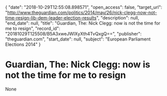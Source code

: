 {
  "date": "2018-10-29T12:55:08.898571", 
  "open_access": false, 
  "target_url": "http://www.theguardian.com/politics/2014/may/26/nick-clegg-now-not-time-resign-lib-dem-leader-election-results", 
  "description": null, 
  "end_date": null, 
  "title": "Guardian, The: Nick Clegg: now is not the time for me to resign", 
  "record_id": "20181029T125508/B5A3xweJWIXyXth4TvQxgQ==", 
  "publisher": "theguardian.com", 
  "start_date": null, 
  "subject": "European Parliament Elections 2014"
}

# Guardian, The: Nick Clegg: now is not the time for me to resign

None